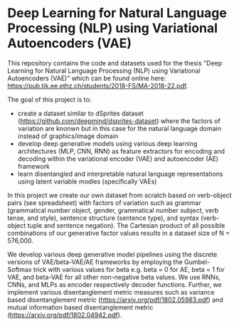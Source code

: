 # Deep Learning for Natural Language Processing (NLP) using Variational Autoencoders (VAE)

This repository contains the code and datasets used for the thesis "Deep Learning for Natural Language Processing (NLP) using Variational Autoencoders (VAE)"
which can be found online here: <https://pub.tik.ee.ethz.ch/students/2018-FS/MA-2018-22.pdf>.

The goal of this project is to:

* create a dataset similar to dSprites dataset (<https://github.com/deepmind/dsprites-dataset>) where the factors of variation are knonwn but in this case for the natural language domain instead of graphics/image domain
* develop deep generative models using various deep learning architectures (MLP, CNN, RNN) as feature extractors for encoding and decoding within the variational encoder (VAE) and autoencoder (AE) framework
* learn disentangled and interpretable natural language representations using latent variable modles (specifically VAEs)


In this project we create our own dataset from scratch based on verb-object pairs (see spreadsheet) with factors of variation such as grammar (grammatical number object, gender, grammatical number subject, verb tense, and style), sentence structure (sentence type), and syntax (verb-object tuple and sentence negation). The Cartesian product of all possible combinations of our generative factor values results in a dataset size of N = 576,000.

We develop various deep generative model pipelines using the discrete versions of VAE/beta-VAE/AE frameworks by employing the Gumbel-Softmax trick with various values for beta e.g. beta = 0 for AE, beta = 1 for VAE, and beta-VAE for all other non-negative beta values.
We use RNNs, CNNs, and MLPs as encoder respectively decoder functions. Further, we implement various disentanglement metric measures such as variance based disentanglement metric (<https://arxiv.org/pdf/1802.05983.pdf>) and mutual information based disentanglement metric (<https://arxiv.org/pdf/1802.04942.pdf>).
